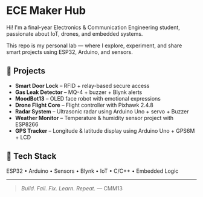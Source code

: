 # ECE Maker Hub

Hi! I'm a final-year Electronics & Communication Engineering student, passionate about IoT, drones, and embedded systems.

This repo is my personal lab — where I explore, experiment, and share smart projects using ESP32, Arduino, and sensors.

## 🔧 Projects
- **Smart Door Lock** – RFID + relay-based secure access  
- **Gas Leak Detector** – MQ-4 + buzzer + Blynk alerts  
- **MoodBot13** – OLED face robot with emotional expressions  
- **Drone Flight Core** – Flight controller with Pixhawk 2.4.8  
- **Radar System** – Ultrasonic radar using Arduino Uno + servo + Buzzer
- **Weather Monitor** – Temperature & humidity sensor project with ESP8266  
- **GPS Tracker** – Longitude & latitude display using Arduino Uno + GPS6M + LCD

## 🧰 Tech Stack
ESP32 • Arduino • Sensors • Blynk • IoT • C/C++ • Embedded Logic

---

> *Build. Fail. Fix. Learn. Repeat.* — CMM13
